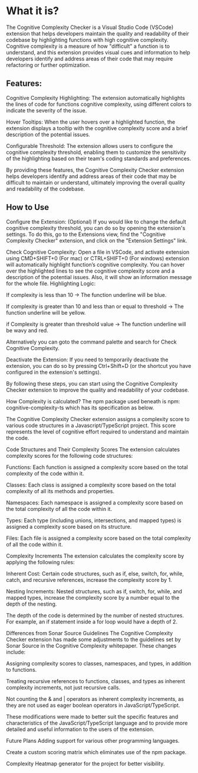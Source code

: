 # What it is?

The Cognitive Complexity Checker is a Visual Studio Code (VSCode) extension that helps developers maintain the quality and readability of their codebase by highlighting functions with high cognitive complexity. Cognitive complexity is a measure of how "difficult" a function is to understand, and this extension provides visual cues and information to help developers identify and address areas of their code that may require refactoring or further optimization.

## Features:

Cognitive Complexity Highlighting: The extension automatically highlights the lines of code for  functions cognitive complexity, using different colors to indicate the severity of the issue.

Hover Tooltips: When the user hovers over a highlighted function, the extension displays a tooltip with the cognitive complexity score and a brief description of the potential issues.

Configurable Threshold: The extension allows users to configure the cognitive complexity threshold, enabling them to customize the sensitivity of the highlighting based on their team's coding standards and preferences.

By providing these features, the Cognitive Complexity Checker extension helps developers identify and address areas of their code that may be difficult to maintain or understand, ultimately improving the overall quality and readability of the codebase.

## How to Use
Configure the Extension: (Optional) If you would like to change the default cognitive complexity threshold, you can do so by opening the extension's settings. To do this, go to the Extensions view, find the "Cognitive Complexity Checker" extension, and click on the "Extension Settings" link.

Check Cognitive Complexity: Open a file in VSCode, and activate extension using CMD+SHIFT+0 (For mac) or CTRL+SHIFT+0 (For windows) extension will automatically highlight function’s cognitive complexity. You can hover over the highlighted lines to see the cognitive complexity score and a description of the potential issues. Also, it will show an information message for the whole file.
Highlighting Logic:

If complexity is less than 10 → The function underline will be blue.

If complexity is greater than 10 and less than or equal to threshold →  The function underline will be yellow.

if Complexity is greater than threshold value → The function underline will be wavy and red.

  
Alternatively you can goto the command palette and search for Check Cognitive Complexity.


Deactivate the Extension: If you need to temporarily deactivate the extension, you can do so by pressing Ctrl+Shift+D (or the shortcut you have configured in the extension's settings).
 

By following these steps, you can start using the Cognitive Complexity Checker extension to improve the quality and readability of your codebase.

How Complexity is calculated?
The npm package used beneath is npm: cognitive-complexity-ts which has its specification as below.

The Cognitive Complexity Checker extension assigns a complexity score to various code structures in a Javascript/TypeScript project. This score represents the level of cognitive effort required to understand and maintain the code.

Code Structures and Their Complexity Scores
The extension calculates complexity scores for the following code structures:

Functions: Each function is assigned a complexity score based on the total complexity of the code within it.

Classes: Each class is assigned a complexity score based on the total complexity of all its methods and properties.

Namespaces: Each namespace is assigned a complexity score based on the total complexity of all the code within it.

Types: Each type (including unions, intersections, and mapped types) is assigned a complexity score based on its structure.

Files: Each file is assigned a complexity score based on the total complexity of all the code within it.

Complexity Increments
The extension calculates the complexity score by applying the following rules:

Inherent Cost: Certain code structures, such as if, else, switch, for, while, catch, and recursive references, increase the complexity score by 1.

Nesting Increments: Nested structures, such as if, switch, for, while, and mapped types, increase the complexity score by a number equal to the depth of the nesting.

The depth of the code is determined by the number of nested structures. For example, an if statement inside a for loop would have a depth of 2.

Differences from Sonar Source Guidelines
The Cognitive Complexity Checker extension has made some adjustments to the guidelines set by Sonar Source in the Cognitive Complexity whitepaper. These changes include:

Assigning complexity scores to classes, namespaces, and types, in addition to functions.

Treating recursive references to functions, classes, and types as inherent complexity increments, not just recursive calls.

Not counting the & and | operators as inherent complexity increments, as they are not used as eager boolean operators in JavaScript/TypeScript.

These modifications were made to better suit the specific features and characteristics of the JavaScript/TypeScript language and to provide more detailed and useful information to the users of the extension.

Future Plans
Adding support for various other programming languages.

Create a custom scoring matrix which eliminates use of the npm package.

Complexity Heatmap generator for the project for better visibility.

 